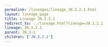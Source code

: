 ```yaml
---
permalink: /lineages/lineage_JN.3.2.1.html
layout: lineage_page
title: Lineage JN.3.2.1
redirect_to: ../lineage.html?lineage=JN.3.2.1
lineage: JN.3.2.1
parent: JN.3.2
children: ['JN.3.2.1']
---
```

